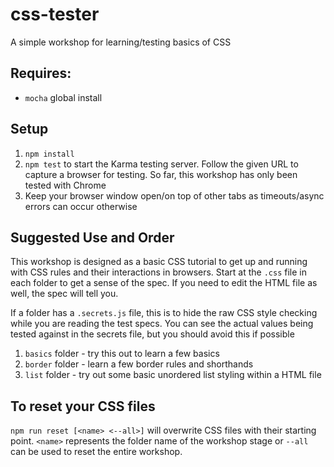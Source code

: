 # css-tester

A simple workshop for learning/testing basics of CSS

## Requires:

* `mocha` global install

## Setup

1. `npm install`
2. `npm test` to start the Karma testing server. Follow the given URL to capture a browser for testing. So far, this workshop has only been tested with Chrome
3. Keep your browser window open/on top of other tabs as timeouts/async errors can occur otherwise

## Suggested Use and Order

This workshop is designed as a basic CSS tutorial to get up and running with CSS rules and their interactions in browsers.
Start at the `.css` file in each folder to get a sense of the spec. If you need to edit the HTML file as well, the spec will tell you.

If a folder has a `.secrets.js` file, this is to hide the raw CSS style checking while you are reading the test specs. You can see the actual values being tested against in the secrets file, but you should avoid this if possible


1. `basics` folder - try this out to learn a few basics
2. `border` folder - learn a few border rules and shorthands
3. `list` folder - try out some basic unordered list styling within a HTML file

## To reset your CSS files
`npm run reset [<name> <--all>]` will overwrite CSS files with their starting point. `<name>` represents the folder name of the workshop stage or `--all` can be used to reset the entire workshop.
